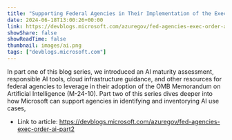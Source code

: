 ```yaml
---
title: "Supporting Federal Agencies in Their Implementation of the Executive Order on AI – Part 2"
date: 2024-06-18T13:00:26+00:00
link: https://devblogs.microsoft.com/azuregov/fed-agencies-exec-order-ai-part2
showShare: false
showReadTime: false
thumbnail: images/ai.png
tags: ["devblogs.microsoft.com"]
---
```

In part one of this blog series, we introduced an AI maturity assessment, responsible AI tools, cloud infrastructure guidance, and other resources for federal agencies to leverage in their adoption of the OMB Memorandum on Artificial Intelligence (M-24-10). Part two of this series dives deeper into how Microsoft can support agencies in identifying and inventorying AI use cases,

- Link to article: https://devblogs.microsoft.com/azuregov/fed-agencies-exec-order-ai-part2